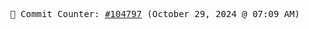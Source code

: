 <p align="center">
    <samp>
        📮 Commit Counter: <a href="https://github.com/Javascript-void0/Javascript-void0/commits/main">#104797</a> (October 29, 2024 @ 07:09 AM)
    </samp>
</p>